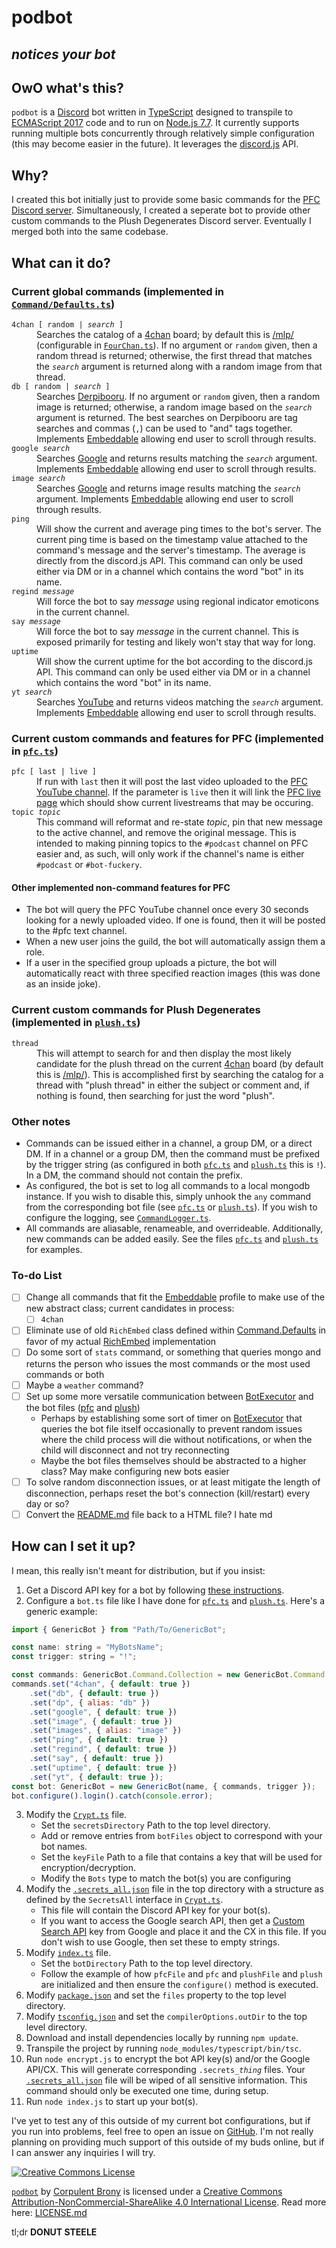 <base href="https://github.com/CorpulentBrony/podbot">
<html lang="en">
<meta charset="utf-8">
<link rel="publisher" type="text/html" href="https://plus.google.com/+CorpulentBrony" hreflang="en">
<link rel="bestpony" type="text/html" href="http://tsibp.com" hreflang="en">
<meta name="bestpony" content="Twilight Sparkle">

# podbot

## **_notices your bot_**

## OwO what's this?

`podbot` is a [Discord](https://discordapp.com/) bot written in [TypeScript](https://www.typescriptlang.org/) designed to transpile to [ECMAScript 2017](https://developer.mozilla.org/en-US/docs/Web/JavaScript/New_in_JavaScript/ECMAScript_Next_support_in_Mozilla) code and to run on [Node.js 7.7](https://nodejs.org/). It currently supports running multiple bots concurrently through relatively simple configuration (this may become easier in the future). It leverages the [discord.js](https://discord.js.org/) API.

## Why?

I created this bot initially just to provide some basic commands for the [PFC Discord server](http://discord.pfc.moe/). Simultaneously, I created a seperate bot to provide other custom commands to the Plush Degenerates Discord server. Eventually I merged both into the same codebase.

## What can it do?

### Current global commands (implemented in [`Command/Defaults.ts`](ts/Command/Defaults.ts))

<dl>
	<code>4chan [ random | <var>search</var> ]</code>
	<dd>Searches the catalog of a <a href="https://www.4chan.org/" rel="external">4chan</a> board; by default this is <a href="http://boards.4chan.org/mlp/" rel="external">/mlp/</a> (configurable in <code><a href="ts/FourChan.ts">FourChan.ts</a></code>).  If no argument or <code>random</code> given, then a random thread is returned; otherwise, the first thread that matches the <code><var>search</var></code> argument is returned along with a random image from that thread.</dd>
	<code>db [ random | <var>search</var> ]</code>
	<dd>Searches <a href="https://www.derpibooru.org/" rel="external">Derpibooru</a>.  If no argument or <code>random</code> given, then a random image is returned; otherwise, a random image based on the <code><var>search</var></code> argument is returned.  The best searches on Derpibooru are tag searches and commas (<code>,</code>) can be used to &quot;and&quot; tags together.  Implements <a href="ts/Embeddable.ts">Embeddable</a> allowing end user to scroll through results.</dd>
	<code>google <var>search</var></code>
	<dd>Searches <a href="https://www.google.com/" rel="external">Google</a> and returns results matching the <code><var>search</var></code> argument.  Implements <a href="ts/Embeddable.ts">Embeddable</a> allowing end user to scroll through results.</dd>
	<code>image <var>search</var></code>
	<dd>Searches <a href="https://images.google.com/" rel="external">Google</a> and returns image results matching the <code><var>search</var></code> argument.  Implements <a href="ts/Embeddable.ts">Embeddable</a> allowing end user to scroll through results.</dd>
	<code>ping</code>
	<dd>Will show the current and average ping times to the bot's server.  The current ping time is based on the timestamp value attached to the command's message and the server's timestamp.  The average is directly from the discord.js API.  This command can only be used either via DM or in a channel which contains the word &quot;bot&quot; in its name.</dd>
	<code>regind <var>message</var></code>
	<dd>Will force the bot to say <var>message</var> using regional indicator emoticons in the current channel.</dd>
	<code>say <var>message</var></code>
	<dd>Will force the bot to say <var>message</var> in the current channel.  This is exposed primarily for testing and likely won't stay that way for long.</dd>
	<code>uptime</code>
	<dd>Will show the current uptime for the bot according to the discord.js API.  This command can only be used either via DM or in a channel which contains the word &quot;bot&quot; in its name.</dd>
	<code>yt <var>search</var></code>
	<dd>Searches <a href="https://www.youtube.com" rel="external">YouTube</a> and returns videos matching the <code><var>search</var></code> argument.  Implements <a href="ts/Embeddable.ts">Embeddable</a> allowing end user to scroll through results.</dd>
</dl>

### Current custom commands and features for PFC (implemented in [`pfc.ts`](ts/pfc.ts))

<dl>
	<code>pfc [ last | live ]</code>
	<dd>If run with <code>last</code> then it will post the last video uploaded to the <a href="http://www.youtube.com/c/PFCpodcast" rel="external">PFC YouTube channel</a>.  If the parameter is <code>live</code> then it will link the <a href="http://www.youtube.com/c/PFCpodcast/live" rel="external">PFC live page</a> which should show current livestreams that may be occuring.</dd>
	<code>topic <var>topic</var></code>
	<dd>This command will reformat and re-state <var>topic</var>, pin that new message to the active channel, and remove the original message.  This is intended to making pinning topics to the <code>#podcast</code> channel on PFC easier and, as such, will only work if the channel's name is either <code>#podcast</code> or <code>#bot-fuckery</code>.</dd>
</dl>

#### Other implemented non-command features for PFC

<ul>
	<li>The bot will query the PFC YouTube channel once every 30 seconds looking for a newly uploaded video.  If one is found, then it will be posted to the #pfc text channel.</li>
	<li>When a new user joins the guild, the bot will automatically assign them a role.</li>
	<li>If a user in the specified group uploads a picture, the bot will automatically react with three specified reaction images (this was done as an inside joke).</li>
</ul>

### Current custom commands for Plush Degenerates (implemented in [`plush.ts`](ts/plush.ts))

<dl>
	<code>thread</code>
	<dd>This will attempt to search for and then display the most likely candidate for the plush thread on the current <a href="https://www.4chan.org/" rel="external">4chan</a> board (by default this is <a href="http://boards.4chan.org/mlp/" rel="external">/mlp/</a>).  This is accomplished first by searching the catalog for a thread with &quot;plush thread&quot; in either the subject or comment and, if nothing is found, then searching for just the word &quot;plush&quot;.</dd>
</dl>

### Other notes

-   Commands can be issued either in a channel, a group DM, or a direct DM. If in a channel or a group DM, then the command must be prefixed by the trigger string (as configured in both [`pfc.ts`](ts/pfc.ts) and [`plush.ts`](ts/plush.ts) this is `!`). In a DM, the command should not contain the prefix.
-   As configured, the bot is set to log all commands to a local mongodb instance. If you wish to disable this, simply unhook the `any` command from the corresponding bot file (see [`pfc.ts`](ts/pfc.ts) or [`plush.ts`](ts/plush.ts)). If you wish to configure the logging, see [`CommandLogger.ts`](ts/CommandLogger.ts).
-   All commands are aliasable, renameable, and overrideable. Additionally, new commands can be added easily. See the files [`pfc.ts`](ts/pfc.ts) and [`plush.ts`](ts/plush.ts) for examples.

### To-do List

- [ ] Change all commands that fit the [Embeddable](ts/Embeddable.ts) profile to make use of the new abstract class; current candidates in process:
  - [ ] `4chan`
- [ ] Eliminate use of old `RichEmbed` class defined within [Command.Defaults](ts/Command/Defaults.ts) in favor of my actual [RichEmbed](ts/RichEmbed.ts) implementation
- [ ] Do some sort of `stats` command, or something that queries mongo and returns the person who issues the most commands or the most used commands or both
- [ ] Maybe a `weather` command?
- [ ] Set up some more versatile communication between [BotExecutor](ts/BotExecutor.ts) and the bot files ([pfc](ts/pfc.ts) and [plush](ts/plush.ts))
  - Perhaps by establishing some sort of timer on [BotExecutor](ts/BotExecutor.ts) that queries the bot file itself occasionally to prevent random issues where the child process will die without notifications, or when the child will disconnect and not try reconnecting
  -  Maybe the bot files themselves should be abstracted to a higher class?  May make configuring new bots easier
- [ ] To solve random disconnection issues, or at least mitigate the length of disconnection, perhaps reset the bot's connection (kill/restart) every day or so?
- [ ] Convert the [README.md](README.md) file back to a HTML file?  I hate md

## How can I set it up?

I mean, this really isn't meant for distribution, but if you insist:

1.  Get a Discord API key for a bot by following [these instructions](https://discordapp.com/developers/applications/me).
2.  Configure a `bot.ts` file like I have done for [`pfc.ts`](ts/pfc.ts) and [`plush.ts`](ts/plush.ts).  Here's a generic example:
```javascript
import { GenericBot } from "Path/To/GenericBot";

const name: string = "MyBotsName";
const trigger: string = "!";

const commands: GenericBot.Command.Collection = new GenericBot.Command.Collection();
commands.set("4chan", { default: true })
	.set("db", { default: true })
	.set("dp", { alias: "db" })
	.set("google", { default: true })
	.set("image", { default: true })
	.set("images", { alias: "image" })
	.set("ping", { default: true })
	.set("regind", { default: true })
	.set("say", { default: true })
	.set("uptime", { default: true })
	.set("yt", { default: true });
const bot: GenericBot = new GenericBot(name, { commands, trigger });
bot.configure().login().catch(console.error);
```
3.  Modify the [`Crypt.ts`](ts/Crypt.ts) file.
    -   Set the `secretsDirectory` Path to the top level directory.
    -   Add or remove entries from `botFiles` object to correspond with your bot names.
    -   Set the `keyFile` Path to a file that contains a key that will be used for encryption/decryption.
    -   Modify the `Bots` type to match the bot(s) you are configuring
4.  Modify the [`.secrets_all.json`](.secrets_all.json) file in the top directory with a structure as defined by the `SecretsAll` interface in [`Crypt.ts`](ts/Crypt.ts).
    -   This file will contain the Discord API key for your bot(s).
    -   If you want to access the Google search API, then get a [Custom Search API](https://console.developers.google.com/) key from Google and place it and the CX in this file. If you don't wish to use Google, then set these to empty strings.
5.  Modify [`index.ts`](ts/index.ts) file.
    -   Set the `botDirectory` Path to the top level directory.
    -   Follow the example of how `pfcFile` and `pfc` and `plushFile` and `plush` are initialized and then ensure the `configure()` method is executed.
6.  Modify [`package.json`](package.json) and set the `files` property to the top level directory.
7.  Modify [`tsconfig.json`](tsconfig.json) and set the `compilerOptions.outDir` to the top level directory.
8.  Download and install dependencies locally by running `npm update`.
9.  Transpile the project by running `node_modules/typescript/bin/tsc`.
10.  Run `node encrypt.js` to encrypt the bot API key(s) and/or the Google API/CX. This will generate corresponding `.secrets_`_`thing`_ files. Your [`.secrets_all.json`](.secrets_all.json) file will be wiped of all sensitive information. This command should only be executed one time, during setup.
11.  Run `node index.js` to start up your bot(s).

I've yet to test any of this outside of my current bot configurations, but if you run into problems, feel free to open an issue on <a href="https://github.com/CorpulentBrony/podbot/issues" rel="help">GitHub</a>. I'm not really planning on providing much support of this outside of my buds online, but if I can answer any inquiries I will try.

[![Creative Commons License](https://i.creativecommons.org/l/by-nc-sa/4.0/88x31.png)](http://creativecommons.org/licenses/by-nc-sa/4.0/)

[`podbot`](https://github.com/CorpulentBrony/podbot) by <a href="https://github.com/CorpulentBrony" rel="author">Corpulent Brony</a> is licensed under a [Creative Commons Attribution-NonCommercial-ShareAlike 4.0 International License](http://creativecommons.org/licenses/by-nc-sa/4.0/).
Read more here: <a href="LICENSE.md" rel="license">LICENSE.md</a>

tl;dr **DONUT STEELE**